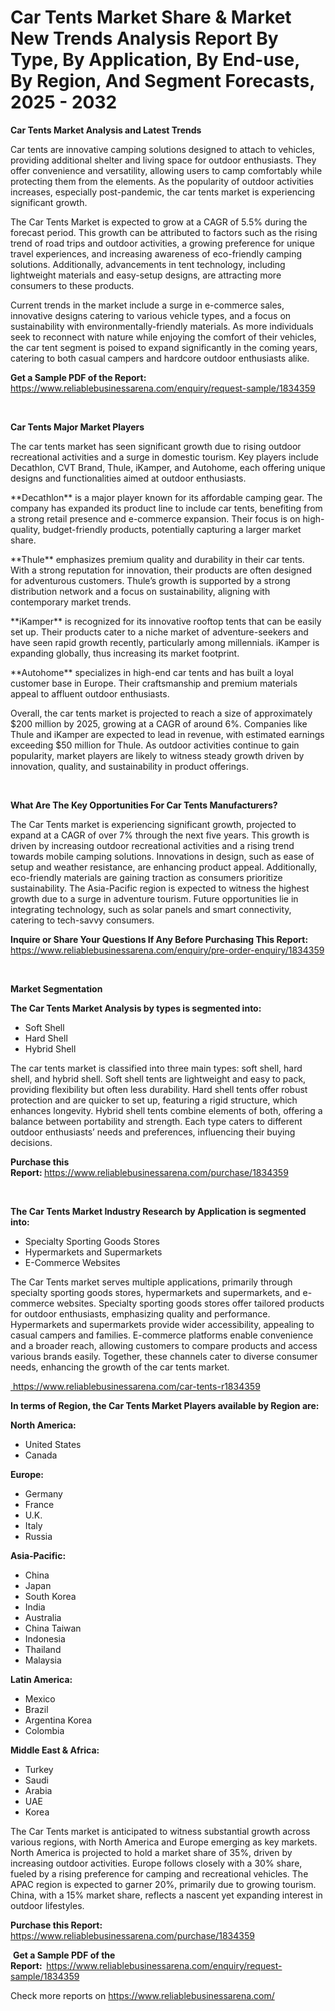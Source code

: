 <p><h1>Car Tents Market Share & Market New Trends Analysis Report By Type, By Application, By End-use, By Region, And Segment Forecasts, 2025 - 2032</h1></p><p><strong>Car Tents Market Analysis and Latest Trends</strong></p>
<p><p>Car tents are innovative camping solutions designed to attach to vehicles, providing additional shelter and living space for outdoor enthusiasts. They offer convenience and versatility, allowing users to camp comfortably while protecting them from the elements. As the popularity of outdoor activities increases, especially post-pandemic, the car tents market is experiencing significant growth.</p><p>The Car Tents Market is expected to grow at a CAGR of 5.5% during the forecast period. This growth can be attributed to factors such as the rising trend of road trips and outdoor activities, a growing preference for unique travel experiences, and increasing awareness of eco-friendly camping solutions. Additionally, advancements in tent technology, including lightweight materials and easy-setup designs, are attracting more consumers to these products.</p><p>Current trends in the market include a surge in e-commerce sales, innovative designs catering to various vehicle types, and a focus on sustainability with environmentally-friendly materials. As more individuals seek to reconnect with nature while enjoying the comfort of their vehicles, the car tent segment is poised to expand significantly in the coming years, catering to both casual campers and hardcore outdoor enthusiasts alike.</p></p>
<p><strong>Get a Sample PDF of the Report:&nbsp;</strong> <a href="https://www.reliablebusinessarena.com/enquiry/request-sample/1834359?utm_campaign=3346&utm_medium=2&utm_source=Github&utm_content=ia&utm_term=05042025&utm_id=car-tents">https://www.reliablebusinessarena.com/enquiry/request-sample/1834359</a></p>
<p>&nbsp;</p>
<p><strong>Car Tents Major Market Players</strong></p>
<p><p>The car tents market has seen significant growth due to rising outdoor recreational activities and a surge in domestic tourism. Key players include Decathlon, CVT Brand, Thule, iKamper, and Autohome, each offering unique designs and functionalities aimed at outdoor enthusiasts.</p><p>**Decathlon** is a major player known for its affordable camping gear. The company has expanded its product line to include car tents, benefiting from a strong retail presence and e-commerce expansion. Their focus is on high-quality, budget-friendly products, potentially capturing a larger market share.</p><p>**Thule** emphasizes premium quality and durability in their car tents. With a strong reputation for innovation, their products are often designed for adventurous customers. Thule’s growth is supported by a strong distribution network and a focus on sustainability, aligning with contemporary market trends.</p><p>**iKamper** is recognized for its innovative rooftop tents that can be easily set up. Their products cater to a niche market of adventure-seekers and have seen rapid growth recently, particularly among millennials. iKamper is expanding globally, thus increasing its market footprint.</p><p>**Autohome** specializes in high-end car tents and has built a loyal customer base in Europe. Their craftsmanship and premium materials appeal to affluent outdoor enthusiasts.</p><p>Overall, the car tents market is projected to reach a size of approximately $200 million by 2025, growing at a CAGR of around 6%. Companies like Thule and iKamper are expected to lead in revenue, with estimated earnings exceeding $50 million for Thule. As outdoor activities continue to gain popularity, market players are likely to witness steady growth driven by innovation, quality, and sustainability in product offerings.</p></p>
<p>&nbsp;</p>
<p><strong>What Are The Key Opportunities For Car Tents Manufacturers?</strong></p>
<p><p>The Car Tents market is experiencing significant growth, projected to expand at a CAGR of over 7% through the next five years. This growth is driven by increasing outdoor recreational activities and a rising trend towards mobile camping solutions. Innovations in design, such as ease of setup and weather resistance, are enhancing product appeal. Additionally, eco-friendly materials are gaining traction as consumers prioritize sustainability. The Asia-Pacific region is expected to witness the highest growth due to a surge in adventure tourism. Future opportunities lie in integrating technology, such as solar panels and smart connectivity, catering to tech-savvy consumers.</p></p>
<p><strong>Inquire or Share Your Questions If Any Before Purchasing This Report:</strong> <a href="https://www.reliablebusinessarena.com/enquiry/pre-order-enquiry/1834359?utm_campaign=3346&utm_medium=2&utm_source=Github&utm_content=ia&utm_term=05042025&utm_id=car-tents">https://www.reliablebusinessarena.com/enquiry/pre-order-enquiry/1834359</a></p>
<p>&nbsp;</p>
<p><strong>Market Segmentation</strong></p>
<p><strong>The Car Tents Market Analysis by types is segmented into:</strong></p>
<p><ul><li>Soft Shell</li><li>Hard Shell</li><li>Hybrid Shell</li></ul></p>
<p><p>The car tents market is classified into three main types: soft shell, hard shell, and hybrid shell. Soft shell tents are lightweight and easy to pack, providing flexibility but often less durability. Hard shell tents offer robust protection and are quicker to set up, featuring a rigid structure, which enhances longevity. Hybrid shell tents combine elements of both, offering a balance between portability and strength. Each type caters to different outdoor enthusiasts’ needs and preferences, influencing their buying decisions.</p></p>
<p><strong>Purchase this Report:&nbsp;</strong><a href="https://www.reliablebusinessarena.com/purchase/1834359?utm_campaign=3346&utm_medium=2&utm_source=Github&utm_content=ia&utm_term=05042025&utm_id=car-tents">https://www.reliablebusinessarena.com/purchase/1834359</a></p>
<p>&nbsp;</p>
<p><strong>The Car Tents Market Industry Research by Application is segmented into:</strong></p>
<p><ul><li>Specialty Sporting Goods Stores</li><li>Hypermarkets and Supermarkets</li><li>E-Commerce Websites</li></ul></p>
<p><p>The Car Tents market serves multiple applications, primarily through specialty sporting goods stores, hypermarkets and supermarkets, and e-commerce websites. Specialty sporting goods stores offer tailored products for outdoor enthusiasts, emphasizing quality and performance. Hypermarkets and supermarkets provide wider accessibility, appealing to casual campers and families. E-commerce platforms enable convenience and a broader reach, allowing customers to compare products and access various brands easily. Together, these channels cater to diverse consumer needs, enhancing the growth of the car tents market.</p></p>
<p><a href="https://www.reliablebusinessarena.com/car-tents-r1834359?utm_campaign=3346&utm_medium=2&utm_source=Github&utm_content=ia&utm_term=05042025&utm_id=car-tents">&nbsp;https://www.reliablebusinessarena.com/car-tents-r1834359</a></p>
<p><strong>In terms of Region, the Car Tents Market Players available by Region are:</strong></p>
<p>
    <p> <strong> North America: </strong>
        <ul>
            <li>United States</li>
            <li>Canada</li>
        </ul>
        </p> 
    <p> <strong> Europe: </strong>
        <ul>
            <li>Germany</li>
            <li>France</li>
            <li>U.K.</li>
            <li>Italy</li>
            <li>Russia</li>
        </ul>
        </p> 
    <p> <strong> Asia-Pacific: </strong>
        <ul>
            <li>China</li>
            <li>Japan</li>
            <li>South Korea</li>
            <li>India</li>
            <li>Australia</li>
            <li>China Taiwan</li>
            <li>Indonesia</li>
            <li>Thailand</li>
            <li>Malaysia</li>
        </ul>
        </p> 
    <p> <strong> Latin America: </strong>
        <ul>
            <li>Mexico</li>
            <li>Brazil</li>
            <li>Argentina Korea</li>
            <li>Colombia</li>
        </ul>
        </p> 
    <p> <strong> Middle East & Africa: </strong>
        <ul>
            <li>Turkey</li>
            <li>Saudi</li>
            <li>Arabia</li>
            <li>UAE</li>
            <li>Korea</li>
        </ul>
    </p>
    </p>
<p><p>The Car Tents market is anticipated to witness substantial growth across various regions, with North America and Europe emerging as key markets. North America is projected to hold a market share of 35%, driven by increasing outdoor activities. Europe follows closely with a 30% share, fueled by a rising preference for camping and recreational vehicles. The APAC region is expected to garner 20%, primarily due to growing tourism. China, with a 15% market share, reflects a nascent yet expanding interest in outdoor lifestyles.</p></p>
<p><strong>Purchase this Report: </strong><a href="https://www.reliablebusinessarena.com/purchase/1834359?utm_campaign=3346&utm_medium=2&utm_source=Github&utm_content=ia&utm_term=05042025&utm_id=car-tents">https://www.reliablebusinessarena.com/purchase/1834359</a></p>
<p>&nbsp;<strong>Get a Sample PDF of the Report:&nbsp;&nbsp;</strong><a href="https://www.reliablebusinessarena.com/enquiry/request-sample/1834359?utm_campaign=3346&utm_medium=2&utm_source=Github&utm_content=ia&utm_term=05042025&utm_id=car-tents">https://www.reliablebusinessarena.com/enquiry/request-sample/1834359</a></p>
<p><strong></strong></p>
<p>Check more reports on <a href="https://www.reliablebusinessarena.com/?utm_campaign=3346&utm_medium=2&utm_source=Github&utm_content=ia&utm_term=05042025&utm_id=car-tents">https://www.reliablebusinessarena.com/</a></p>